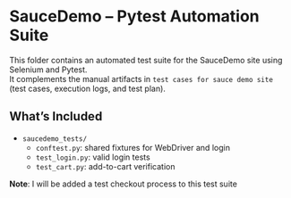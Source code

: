 # SauceDemo – Pytest Automation Suite

This folder contains an automated test suite for the SauceDemo site using Selenium and Pytest.  
It complements the manual artifacts in `test cases for sauce demo site` (test cases, execution logs, and test plan).

## What’s Included
- `saucedemo_tests/`
  - `conftest.py`: shared fixtures for WebDriver and login
  - `test_login.py`: valid login tests
  - `test_cart.py`: add-to-cart verification

**Note**: I will be added a test checkout process to this test suite
